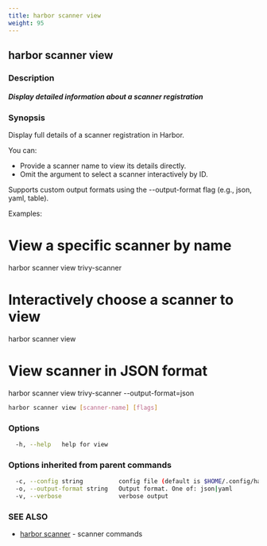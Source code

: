 ```yaml
---
title: harbor scanner view
weight: 95
---
```

## harbor scanner view

### Description

##### Display detailed information about a scanner registration

### Synopsis

Display full details of a scanner registration in Harbor.

You can:
  - Provide a scanner name to view its details directly.
  - Omit the argument to select a scanner interactively by ID.

Supports custom output formats using the --output-format flag (e.g., json, yaml, table).

Examples:
  # View a specific scanner by name
  harbor scanner view trivy-scanner

  # Interactively choose a scanner to view
  harbor scanner view

  # View scanner in JSON format
  harbor scanner view trivy-scanner --output-format=json

```sh
harbor scanner view [scanner-name] [flags]
```

### Options

```sh
  -h, --help   help for view
```

### Options inherited from parent commands

```sh
  -c, --config string          config file (default is $HOME/.config/harbor-cli/config.yaml)
  -o, --output-format string   Output format. One of: json|yaml
  -v, --verbose                verbose output
```

### SEE ALSO

* [harbor scanner](harbor-scanner.md)	 - scanner commands

